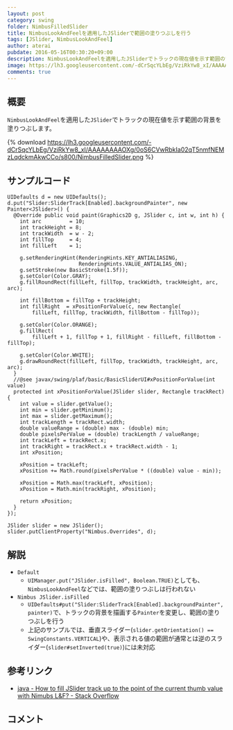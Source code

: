 ```yaml
---
layout: post
category: swing
folder: NimbusFilledSlider
title: NimbusLookAndFeelを適用したJSliderで範囲の塗りつぶしを行う
tags: [JSlider, NimbusLookAndFeel]
author: aterai
pubdate: 2016-05-16T00:30:20+09:00
description: NimbusLookAndFeelを適用したJSliderでトラックの現在値を示す範囲の背景を塗りつぶします。
image: https://lh3.googleusercontent.com/-dCrSqcYLbEg/VziRkYw8_xI/AAAAAAAAOXg/0oS6CVwRbkIa02qT5nmfNEMzLqdckmAkwCCo/s800/NimbusFilledSlider.png
comments: true
---
```

## 概要
`NimbusLookAndFeel`を適用した`JSlider`でトラックの現在値を示す範囲の背景を塗りつぶします。

{% download https://lh3.googleusercontent.com/-dCrSqcYLbEg/VziRkYw8_xI/AAAAAAAAOXg/0oS6CVwRbkIa02qT5nmfNEMzLqdckmAkwCCo/s800/NimbusFilledSlider.png %}

## サンプルコード
<pre class="prettyprint"><code>UIDefaults d = new UIDefaults();
d.put("Slider:SliderTrack[Enabled].backgroundPainter", new Painter&lt;JSlider&gt;() {
  @Override public void paint(Graphics2D g, JSlider c, int w, int h) {
    int arc         = 10;
    int trackHeight = 8;
    int trackWidth  = w - 2;
    int fillTop     = 4;
    int fillLeft    = 1;

    g.setRenderingHint(RenderingHints.KEY_ANTIALIASING,
                       RenderingHints.VALUE_ANTIALIAS_ON);
    g.setStroke(new BasicStroke(1.5f));
    g.setColor(Color.GRAY);
    g.fillRoundRect(fillLeft, fillTop, trackWidth, trackHeight, arc, arc);

    int fillBottom = fillTop + trackHeight;
    int fillRight  = xPositionForValue(c, new Rectangle(
        fillLeft, fillTop, trackWidth, fillBottom - fillTop));

    g.setColor(Color.ORANGE);
    g.fillRect(
        fillLeft + 1, fillTop + 1, fillRight - fillLeft, fillBottom - fillTop);

    g.setColor(Color.WHITE);
    g.drawRoundRect(fillLeft, fillTop, trackWidth, trackHeight, arc, arc);
  }
  //@see javax/swing/plaf/basic/BasicSliderUI#xPositionForValue(int value)
  protected int xPositionForValue(JSlider slider, Rectangle trackRect) {
    int value = slider.getValue();
    int min = slider.getMinimum();
    int max = slider.getMaximum();
    int trackLength = trackRect.width;
    double valueRange = (double) max - (double) min;
    double pixelsPerValue = (double) trackLength / valueRange;
    int trackLeft = trackRect.x;
    int trackRight = trackRect.x + trackRect.width - 1;
    int xPosition;

    xPosition = trackLeft;
    xPosition += Math.round(pixelsPerValue * ((double) value - min));

    xPosition = Math.max(trackLeft, xPosition);
    xPosition = Math.min(trackRight, xPosition);

    return xPosition;
  }
});

JSlider slider = new JSlider();
slider.putClientProperty("Nimbus.Overrides", d);
</code></pre>

## 解説
- `Default`
    - `UIManager.put("JSlider.isFilled", Boolean.TRUE)`としても、`NimbusLookAndFeel`などでは、範囲の塗りつぶしは行われない
- `Nimbus JSlider.isFilled`
    - `UIDefaults#put("Slider:SliderTrack[Enabled].backgroundPainter", painter)`で、トラックの背景を描画する`Painter`を変更し、範囲の塗りつぶしを行う
    - 上記のサンプルでは、垂直スライダー(`slider.getOrientation() == SwingConstants.VERTICAL`)や、表示される値の範囲が通常とは逆のスライダー(`slider#setInverted(true)`)には未対応

<!-- dummy comment line for breaking list -->

## 参考リンク
- [java - How to fill JSlider track up to the point of the current thumb value with Nimubs L&F? - Stack Overflow](http://stackoverflow.com/questions/37126097/how-to-fill-jslider-track-up-to-the-point-of-the-current-thumb-value-with-nimubs)

<!-- dummy comment line for breaking list -->

## コメント
